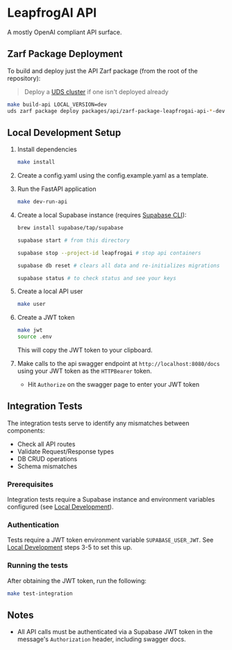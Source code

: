 # LeapfrogAI API

A mostly OpenAI compliant API surface.

## Zarf Package Deployment

To build and deploy just the API Zarf package (from the root of the repository):

> Deploy a [UDS cluster](../../README.md#uds) if one isn't deployed already

```bash
make build-api LOCAL_VERSION=dev
uds zarf package deploy packages/api/zarf-package-leapfrogai-api-*-dev.tar.zst --confirm
```

## Local Development Setup

1. Install dependencies

    ```bash
    make install
    ```

2. Create a config.yaml using the config.example.yaml as a template.

3. Run the FastAPI application

    ``` bash
    make dev-run-api
    ```

4. Create a local Supabase instance (requires [Supabase CLI](https://supabase.com/docs/guides/cli/getting-started)):

    ```bash
    brew install supabase/tap/supabase

    supabase start # from this directory

    supabase stop --project-id leapfrogai # stop api containers

    supabase db reset # clears all data and re-initializes migrations

    supabase status # to check status and see your keys
    ```

5. Create a local API user

    ```bash
    make user
    ```

6. Create a JWT token

    ```bash
    make jwt
    source .env
    ```

    This will copy the JWT token to your clipboard.

7. Make calls to the api swagger endpoint at `http://localhost:8080/docs` using your JWT token as the `HTTPBearer` token.
   * Hit `Authorize` on the swagger page to enter your JWT token

## Integration Tests

The integration tests serve to identify any mismatches between components:

* Check all API routes
* Validate Request/Response types
* DB CRUD operations
* Schema mismatches

### Prerequisites

Integration tests require a Supabase instance and environment variables configured (see [Local Development](#local-development-setup)).

### Authentication

Tests require a JWT token environment variable `SUPABASE_USER_JWT`. See [Local Development](#local-development-setup) steps 3-5 to set this up.

### Running the tests

After obtaining the JWT token, run the following:

```bash
make test-integration
```

## Notes

* All API calls must be authenticated via a Supabase JWT token in the message's `Authorization` header, including swagger docs.
